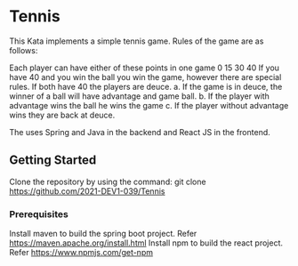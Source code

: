 # Tennis
This Kata implements a simple tennis game. Rules of the game are as follows:

Each player can have either of these points in one game 0 15 30 40
If you have 40 and you win the ball you win the game, however there are special rules.
If both have 40 the players are deuce.
a. If the game is in deuce, the winner of a ball will have advantage and game ball.
b. If the player with advantage wins the ball he wins the game
c. If the player without advantage wins they are back at deuce.

The uses Spring and Java in the backend and React JS in the frontend.

## Getting Started

Clone the repository by using the command:
git clone https://github.com/2021-DEV1-039/Tennis

### Prerequisites

Install maven to build the spring boot project. Refer https://maven.apache.org/install.html
Install npm to build the react project. Refer https://www.npmjs.com/get-npm
